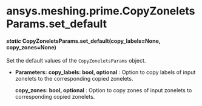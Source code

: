 # ansys.meshing.prime.CopyZoneletsParams.set_default



#### *static* CopyZoneletsParams.set_default(copy_labels=None, copy_zones=None)

Set the default values of the `CopyZoneletsParams` object.

* **Parameters:**
  **copy_labels: bool, optional**
  : Option to copy labels of input zonelets to the corresponding copied zonelets.

  **copy_zones: bool, optional**
  : Option to copy zones of input zonelets to corresponding copied zonelets.

<!-- !! processed by numpydoc !! -->
